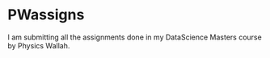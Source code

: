 # PWassigns
I am submitting all the assignments done in my DataScience Masters course by Physics Wallah.
